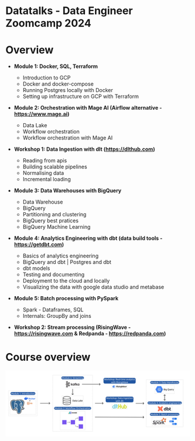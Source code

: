# Datatalks - Data Engineer Zoomcamp 2024

# Overview
- **Module 1: Docker, SQL, Terraform**
  - Introduction to GCP
  - Docker and docker-compose
  - Running Postgres locally with Docker
  - Setting up infrastructure on GCP with Terraform

- **Module 2: Orchestration with Mage AI (Airflow alternative - https://www.mage.ai)**
  - Data Lake
  - Workflow orchestration
  - Workflow orchestration with Mage AI

- **Workshop 1: Data Ingestion with dlt (https://dlthub.com)**
  - Reading from apis
  - Building scalable pipelines
  - Normalising data
  - Incremental loading 

- **Module 3: Data Warehouses with BigQuery**
  - Data Warehouse
  - BigQuery
  - Partitioning and clustering
  - BigQuery best pratices
  - BigQuery Machine Learning
  
- **Module 4: Analytics Engineering with dbt (data build tools - https://getdbt.com)**
  - Basics of analytics engineering
  - BigQuery and dbt | Postgres and dbt
  - dbt models
  - Testing and documenting
  - Deployment to the cloud and locally
  - Visualizing the data with google data studio and metabase

- **Module 5: Batch processing with PySpark**
  - Spark - Dataframes, SQL
  - Internals: GroupBy and joins

- **Workshop 2: Stream processing (RisingWave - https://risingwave.com & Redpanda - https://redpanda.com)**

# Course overview
![image](https://github.com/DataTalksClub/data-engineering-zoomcamp/blob/main/images/architecture/arch_v3_workshops.jpg)
